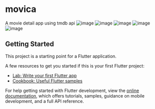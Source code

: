 # movica

A movie detail app using tmdb api
![image](https://user-images.githubusercontent.com/54814827/178587857-3dc76048-31c9-452e-85f9-d1abc1851c08.png)
![image](https://user-images.githubusercontent.com/54814827/178587887-2edfd687-a49c-4aff-9756-c421c005dfea.png)
![image](https://user-images.githubusercontent.com/54814827/178587913-306240f8-1de7-4c59-9a04-0323807f1218.png)
![image](https://user-images.githubusercontent.com/54814827/178587938-cdc65626-de92-4b78-9cfd-c9f6624688c2.png)
![image](https://user-images.githubusercontent.com/54814827/178587966-ef80a04a-0aaa-4bda-9d7d-6e69091abb9b.png)


## Getting Started

This project is a starting point for a Flutter application.

A few resources to get you started if this is your first Flutter project:

- [Lab: Write your first Flutter app](https://docs.flutter.dev/get-started/codelab)
- [Cookbook: Useful Flutter samples](https://docs.flutter.dev/cookbook)

For help getting started with Flutter development, view the
[online documentation](https://docs.flutter.dev/), which offers tutorials,
samples, guidance on mobile development, and a full API reference.
